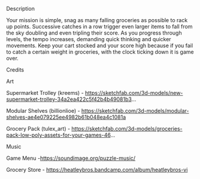 Description

Your mission is simple, snag as many falling groceries as possible to rack up points.  Successive catches in a row trigger even larger items to fall from the sky doubling and even tripling their score.  As you progress through levels, the tempo increases, demanding quick thinking and quicker movements.  Keep your cart stocked and your score high because if you fail to catch a certain weight in groceries, with the clock ticking down it is game over.

Credits

Art

Supermarket Trolley (kreems) - https://sketchfab.com/3d-models/new-supermarket-trolley-34a2ea422c5f42b4b49081b3...

Modular Shelves (billionlioe) - https://sketchfab.com/3d-models/modular-shelves-ae4e079225ee4982b61b048ea4c1081a

Grocery Pack (tulex_art) - https://sketchfab.com/3d-models/groceries-pack-low-poly-assets-for-your-games-46...

Music

Game Menu -https://soundimage.org/puzzle-music/

Grocery Store - https://heatleybros.bandcamp.com/album/heatleybros-vi

